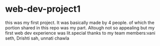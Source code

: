 # web-dev-project1
this was my first project. It was basically made by 4 people. of which the portion shared in this repo was my part. Altough not so appealing but my first web dev experience was lit.special thanks to my team members:vani seth, Drishti sah, unnati chawla
